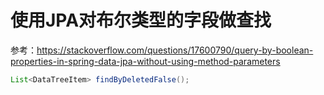 # 使用JPA对布尔类型的字段做查找
参考：https://stackoverflow.com/questions/17600790/query-by-boolean-properties-in-spring-data-jpa-without-using-method-parameters
```java
List<DataTreeItem> findByDeletedFalse();
```

